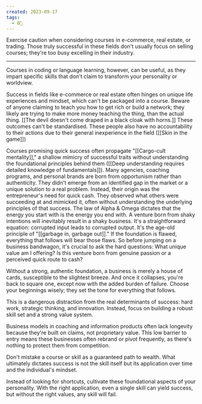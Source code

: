 ```yaml
---
created: 2023-09-17
tags:
  - 0🌲
---
```

Exercise caution when considering courses in e-commerce, real estate, or trading. Those truly successful in these fields don't usually focus on selling courses; they're too busy excelling in their industry. 

---

Courses in coding or language learning, however, can be useful, as they impart specific skills that don't claim to transform your personality or worldview.

Success in fields like e-commerce or real estate often hinges on unique life experiences and mindset, which can't be packaged into a course. Beware of anyone claiming to teach you how to get rich or build a network; they likely are trying to make more money teaching the thing, than the actual thing. [[The devil doesn't come draped in a black cloak with horns.]] These outcomes can't be standardised. These people also have no accountability to their actions due to their general inexperience in the field ([[Skin in the game]])

Courses promising quick success often propagate "[[Cargo-cult mentality]]," a shallow mimicry of successful traits without understanding the foundational principles behind them ([[Deep understanding requires detailed knowledge of fundamentals]]). Many agencies, coaching programs, and personal brands are born from opportunism rather than authenticity. They didn't emerge from an identified gap in the market or a unique solution to a real problem. Instead, their origin was the entrepreneur's need for quick cash. They observed what others were succeeding at and mimicked it, often without understanding the underlying principles of that success. The law of Alpha & Omega dictates that the energy you start with is the energy you end with. A venture born from shaky intentions will inevitably result in a shaky business. It's a straightforward equation: corrupted input leads to corrupted output. It's the age-old principle of "[[garbage in, garbage out]]." If the foundation is flawed, everything that follows will bear those flaws. So before jumping on a business bandwagon, it's crucial to ask the hard questions: What unique value am I offering? Is this venture born from genuine passion or a perceived quick route to cash? 

Without a strong, authentic foundation, a business is merely a house of cards, susceptible to the slightest breeze. And once it collapses, you're back to square one, except now with the added burden of failure. Choose your beginnings wisely; they set the tone for everything that follows.

This is a dangerous distraction from the real determinants of success: hard work, strategic thinking, and innovation. Instead, focus on building a robust skill set and a strong value system.

Business models in coaching and information products often lack longevity because they're built on claims, not proprietary value. This low barrier to entry means these businesses often rebrand or pivot frequently, as there's nothing to protect them from competition.

Don't mistake a course or skill as a guaranteed path to wealth. What ultimately dictates success is not the skill itself but its application over time and the individual's mindset. 

Instead of looking for shortcuts, cultivate these foundational aspects of your personality. With the right application, even a single skill can yield success, but without the right values, any skill will fail.
